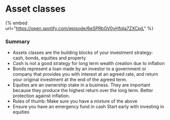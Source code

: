 # Asset classes

{% embed url="https://open.spotify.com/episode/6eSPRbGV0yHfqIa7ZXCpjL" %}

### Summary

* Assets classes are the building blocks of your investment strategy: cash, bonds, equities and property&#x20;
* Cash is not a good strategy for long term wealth creation due to inflation&#x20;
* Bonds represent a loan made by an investor to a government or company that provides you with interest at an agreed rate, and return your original investment at the end of the agreed term.&#x20;
* Equities are an ownership stake in a business. They are important because they produce the highest return over the long term. Better protection against inflation.&#x20;
* Rules of thumb: Make sure you have a mixture of the above
* Ensure you have an emergency fund in cash Start early with investing in equities
